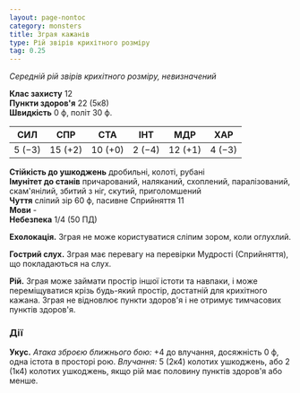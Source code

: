 ```yaml
---
layout: page-nontoc
category: monsters
title: Зграя кажанів
type: Рій звірів крихітного розміру
tag: 0.25
---
```


_Середній рій звірів крихітного розміру, невизначений_

**Клас захисту** 12    
**Пункти здоров'я** 22 (5к8)    
**Швидкість** 0 ф, політ 30 ф.

| СИЛ    | СПР     | СТА     | ІНТ    | МДР     | ХАР    |
| ------ | ------- | ------- | ------ | ------- | ------ |
| 5 (−3) | 15 (+2) | 10 (+0) | 2 (−4) | 12 (+1) | 4 (−3) |

**Стійкість до ушкоджень** дробильні, колоті, рубані    
**Імунітет до станів** причарований, наляканий, схоплений, паралізований, скам'янілий, збитий з ніг, скутий, приголомшений    
**Чуття** сліпий зір 60 ф, пасивне Сприйняття 11    
**Мови** -    
**Небезпека** 1/4 (50 ПД)

**Ехолокація.** Зграя не може користуватися сліпим зором, коли оглухлий.      

**Гострий слух.** Зграя має перевагу на перевірки Мудрості (Сприйняття), що покладаються на слух.      

**Рій.** Зграя може займати простір іншої істоти та навпаки, і може переміщуватися крізь будь-який простір, достатній для крихітного кажана. Зграя не відновлює пункти здоров'я і не отримує тимчасових пунктів здоров'я.

### Дії
**Укус.** _Атака зброєю ближнього бою:_ +4 до влучання, досяжність 0 ф, одна істота в просторі рою. _Влучання:_ 5 (2к4) колотих ушкоджень, або 2 (1к4) колотих ушкоджень, якщо рій має половину пунктів здоров'я або менше. 
